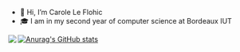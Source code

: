 - 👋 Hi, I’m Carole Le Flohic
- :mortar_board: I am in my second year of computer science at Bordeaux IUT

<p><img align="left" src="[![Anurag's GitHub stats](https://github-readme-stats.vercel.app/api?username=CaroleLf)](https://github.com/CaroleLf/github-readme-stats)
" /></p>

[![Anurag's GitHub stats](https://github-readme-stats.vercel.app/api?username=CaroleLf)](https://github.com/anuraghazra/github-readme-stats)

